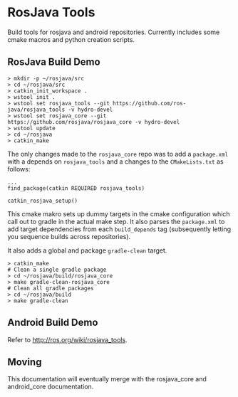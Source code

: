 # RosJava Tools

Build tools for rosjava and android repositories. Currently includes some cmake macros and python creation
scripts.


## RosJava Build Demo


```
> mkdir -p ~/rosjava/src
> cd ~/rosjava/src
> catkin_init_workspace .
> wstool init .
> wstool set rosjava_tools --git https://github.com/ros-java/rosjava_tools -v hydro-devel
> wstool set rosjava_core --git https://github.com/rosjava/rosjava_core -v hydro-devel
> wstool update
> cd ~/rosjava
> catkin_make
```

The only changes made to the `rosjava_core` repo was to add a `package.xml` with a depends on `rosjava_tools` and a
changes to the `CMakeLists.txt` as follows:

```
...
find_package(catkin REQUIRED rosjava_tools)

catkin_rosjava_setup()
```

This cmake makro sets up dummy targets in the cmake configuration which call out to gradle in the actual make step. 
It also parses the `package.xml` to add target dependencies from each `build_depends` tag (subsequently letting you
sequence builds across repositories).

It also adds a global and package `gradle-clean` target.

```
> catkin_make
# Clean a single gradle package
> cd ~/rosjava/build/rosjava_core
> make gradle-clean-rosjava_core
# Clean all gradle packages
> cd ~/rosjava/build
> make gradle-clean
```

## Android Build Demo

Refer to http://ros.org/wiki/rosjava_tools.

## Moving

This documentation will eventually merge with the rosjava_core and android_core documentation.
